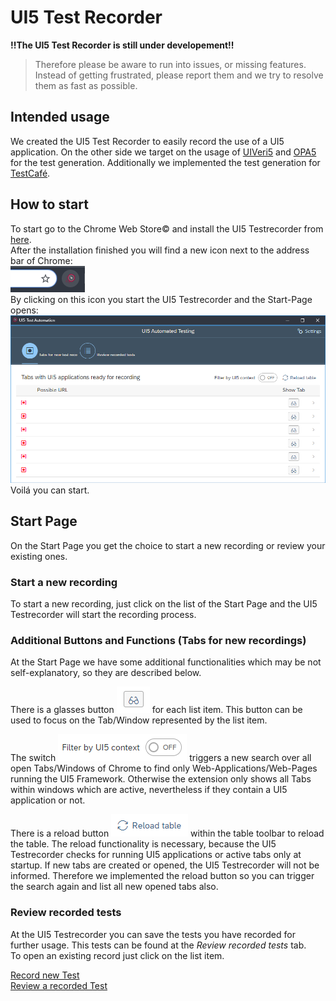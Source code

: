 # UI5 Test Recorder

**!!The UI5 Test Recorder is still under developement!!**
>Therefore please be aware to run into issues, or missing features.  
>Instead of getting frustrated, please report them and we try to resolve them as fast as possible.

## Intended usage
We created the UI5 Test Recorder to easily record the use of a UI5 application.
On the other side we target on the usage of [UIVeri5](https://github.com/SAP/ui5-uiveri5) and [OPA5](https://sap.github.io/openui5-docs/#/Integration_Testing_with_One_Page_Acceptance_Tests_(OPA5)_2696ab5) for the test generation. Additionally we implemented the test generation for [TestCafé](https://github.com/DevExpress/testcafe).  

## How to start
To start go to the Chrome Web Store&copy; and install the UI5 Testrecorder from [here](https://chrome.google.com/webstore/detail/ui5-test-recorder/hcpkckcanianjcbiigbklddcpfiljmhj).  
After the installation finished you will find a new icon next to the address bar of Chrome:  
![alt text](./img/ExtIcon.png "UI5 Testrecoder Icon at Chrome")  
By clicking on this icon you start the UI5 Testrecorder and the Start-Page opens:  
![alt text](./img/StartPage.png "UI5 Testrecoder Start Page")  
Voilá you can start.

## Start Page
On the Start Page you get the choice to start a new recording or review your existing ones. 

### Start a new recording
To start a new recording, just click on the list of the Start Page and the UI5 Testrecorder will start the recording process. 

### Additional Buttons and Functions (Tabs for new recordings)
At the Start Page we have some additional functionalities which may be not self-explanatory, so they are described below.

There is a glasses button ![alt](./img/ViewButton.png) for each list item. This button can be used to focus on the Tab/Window represented by the list item.  

The switch ![alt](./img/FilterUI5.png) triggers a new search over all open Tabs/Windows of Chrome to find only Web-Applications/Web-Pages running the UI5 Framework. Otherwise the extension only shows all Tabs within windows which are active, nevertheless if they contain a UI5 application or not.

There is a reload button ![alt](./img/ReloadButton.png) within the table toolbar to reload the table. 
The reload functionality is necessary, because the UI5 Testrecorder checks for running UI5 applications or active tabs only at startup. If new tabs are created or opened, the UI5 Testrecorder will not be informed. Therefore we implemented the reload button so you can trigger the search again and list all new opened tabs also.

### Review recorded tests
At the UI5 Testrecorder you can save the tests you have recorded for further usage. 
This tests can be found at the *Review recorded tests* tab.  
To open an existing record just click on the list item.

[Record new Test](./recordTest.md)  
[Review a recorded Test](./testDetailPage.md)
